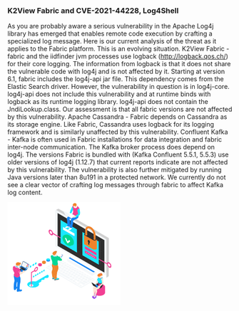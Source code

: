 ### K2View Fabric and CVE-2021-44228, Log4Shell

As you are probably aware a serious vulnerability in the Apache Log4j library has emerged that enables remote code execution by crafting a specialized log message. 
Here is our current analysis of the threat as it applies to the Fabric platform. This is an evolving situation. 
K2View Fabric - fabric and the iidfinder jvm processes use logback (http://logback.qos.ch/) for their core logging. The information from logback is that it does not share the vulnerable code with log4j and is not affected by it.
Starting at version 6.1, fabric includes the log4j-api jar file. This dependency comes from the Elastic Search driver. However, the vulnerability in question is in log4j-core. 
log4j-api does not include this vulnerability and at runtime binds with logback as its runtime logging library. log4j-api does not contain the JndiLookup.class.
Our assessment is that all fabric versions are not affected by this vulnerability.
Apache Cassandra - Fabric depends on Cassandra as its storage engine. Like Fabric, Cassandra uses logback for its logging framework and is similarly unaffected by this vulnerability.
Confluent Kafka - Kafka is often used in Fabric installations for data integration and fabric inter-node communication. The Kafka broker process does depend on log4j.
The versions Fabric is bundled with (Kafka Confluent 5.5.1, 5.5.3) use older versions of log4j (1.12.7) that current reports indicate are not affected by this vulnerability. 
The vulnerability is also further mitigated by running Java versions later than 8u191 in a protected network. 
We currently do not see a clear vector of crafting log messages through fabric to affect Kafka log content.

<img src="images/img14.png" alt="image" style="zoom: 60%;" />
